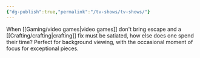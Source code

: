 ```yaml
---
{"dg-publish":true,"permalink":"/tv-shows/tv-shows/"}
---
```


When [[Gaming/video games\|video games]] don't bring escape and a [[Crafting/crafting\|crafting]] fix must be satiated, how else does one spend their time? Perfect for background viewing, with the occasional moment of focus for exceptional pieces. 